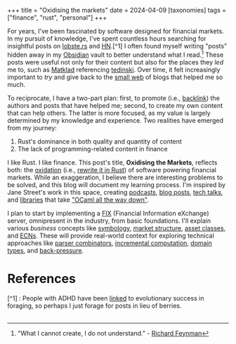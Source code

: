 +++
title = "Oxidising the markets"
date = 2024-04-09
[taxonomies]
tags = ["finance", "rust", "personal"]
+++

For years, I've been fascinated by software designed for financial markets. In my pursuit of knowledge, I've spent countless hours searching for insightful posts on [lobste.rs](https://lobste.rs/) and [HN](https://hckrnews.com/).[^1] I often found myself writing "posts" hidden away in my [Obsidian](https://obsidian.md/) vault to better understand what I read.[^2] These posts were useful not only for their content but also for the places they _led_ me to, such as [Matklad](https://matklad.github.io/2021/05/31/how-to-test.html#Links) referencing [tedinski](https://www.tedinski.com/2019/03/19/testing-at-the-boundaries.html). Over time, it felt increasingly important to _try_ and give back to the [small web](https://blog.kagi.com/small-web) of blogs that helped me so much.

To reciprocate, I have a two-part plan: first, to promote (i.e., [backlink](https://en.wikipedia.org/wiki/Backlink)) the authors and posts that have helped me; second, to create my own content that can help others. The latter is more focused, as my value is largely determined by my knowledge and experience. Two realities have emerged from my journey:

1. Rust's dominance in both quality and quantity of content
2. The lack of programming-related content in finance

I like Rust. I like finance. This post's title, **Oxidising the Markets**, reflects both: the [oxidation](https://wiki.mozilla.org/Oxidation) (i.e., [rewrite it in Rust](https://github.com/fish-shell/fish-shell/pull/9512)) of software powering financial markets. While an exaggeration, I believe there are interesting problems to be solved, and this blog will document my learning process. I'm inspired by Jane Street's work in this space, creating [podcasts](https://signalsandthreads.com/), [blog posts](https://blog.janestreet.com/what-the-interns-have-wrought-2023/), [tech talks](https://www.janestreet.com/tech-talks/index.html), and [libraries](https://opensource.janestreet.com/incremental/) that take ["OCaml all the way down"](https://www.janestreet.com/tech-talks/ocaml-all-the-way-down/).

I plan to start by implementing a [FIX](https://www.fixtrading.org/online-specification/) (Financial Information eXchange) server, omnipresent in the industry, from basic foundations. I'll explain various _business_ concepts like [symbology](https://www.openfigi.com/about/symbology), [market structure](https://www.sifma.org/explore-issues/equity-market-structure/), [asset classes](https://en.wikipedia.org/wiki/ISO_10962), and [ECNs](https://en.wikipedia.org/wiki/Electronic_communication_network). These will provide real-world context for exploring technical approaches like [parser combinators](https://en.wikipedia.org/wiki/Parser_combinator), [incremental computation](https://en.wikipedia.org/wiki/Incremental_computing), [domain types](https://mmapped.blog/posts/25-domain-types.html#domain-type-classes), and [back-pressure](https://en.wikipedia.org/wiki/Back_pressure).

# References

[^1] : People with ADHD have been [linked](https://newatlas.com/science/adhd-evolutionary-benefits-foraging-explore-exploit/) to evolutionary success in foraging, so perhaps I just forage for posts in lieu of berries.<br></br>
[^2]: "What I cannot create, I do not understand." - [Richard Feynman](https://www.goodreads.com/quotes/8414-what-i-cannot-create-i-do-not-understand)

